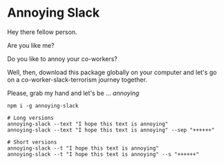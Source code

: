 # Annoying Slack
Hey there fellow person.

Are you like me?

Do you like to annoy your co-workers?

Well, then, download this package globally on your computer and let's go on a co-worker-slack-terrorism journey together.

Please, grab my hand and let's be ... *annoying*

```
npm i -g annoying-slack

# Long versions
annoying-slack --text "I hope this text is annoying"
annoying-slack --text "I hope this text is annoying" --sep "++++++"

# Short versions
annoying-slack --t "I hope this text is annoying"
annoying-slack --t "I hope this text is annoying" --s "++++++"
```